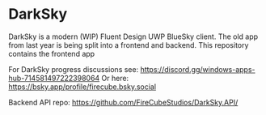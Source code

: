 # DarkSky

DarkSky is a modern (WIP) Fluent Design UWP BlueSky client. The old app from last year is being split into a frontend and backend. This repository contains the frontend app

For DarkSky progress discussions see: https://discord.gg/windows-apps-hub-714581497222398064
Or here: https://bsky.app/profile/firecube.bsky.social

Backend API repo: https://github.com/FireCubeStudios/DarkSky.API/
